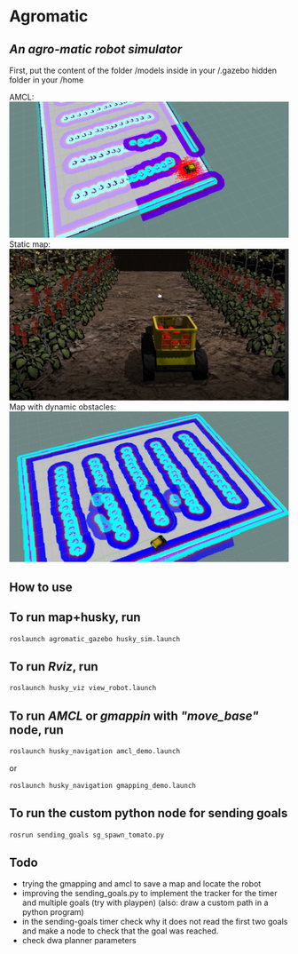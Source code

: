 # Agromatic

## _An agro-matic robot simulator_

First, put the content of the folder /models inside in your /.gazebo hidden folder in your /home

AMCL:
![Screenshot](imgs/amcl.png)
Static map:
![Screenshot](imgs/gazebostatic.png)
Map with dynamic obstacles:
![Screenshot](imgs/rvizdynamic.png)

How to use
-

To run map+husky, run
-

```sh
roslaunch agromatic_gazebo husky_sim.launch
```

To run _Rviz_, run
-

```sh
roslaunch husky_viz view_robot.launch
```

To run _AMCL_ or _gmappin_ with _"move_base"_ node, run
-

```sh
roslaunch husky_navigation amcl_demo.launch
```

or

```sh
roslaunch husky_navigation gmapping_demo.launch
```

To run the custom python node for sending goals
-

```sh
rosrun sending_goals sg_spawn_tomato.py
```

## Todo

- trying the gmapping and amcl to save a map and locate the robot
- improving the sending_goals.py to implement the tracker for the timer and multiple goals (try with playpen)
(also: draw a custom path in a python program)
- in the sending-goals timer check why it does not read the first two goals and make a node to check that the goal was reached.
- check dwa planner parameters
